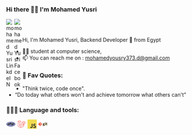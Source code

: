 ### Hi there 👋🏻 I'm Mohamed Yusri


<a href="https://www.linkedin.com/in/mohamedyusri">
  <img align="left" alt="mohamed Yusri LinkdeIN" width="22px" src="https://cdn.jsdelivr.net/npm/simple-icons@v3/icons/linkedin.svg" />
</a>
<a href="https://www.facebook.com/mohamed.yousry.u3">
  <img align="left" alt="mohamed Yusri Facebook" width="22px" src="https://cdn.jsdelivr.net/npm/simple-icons@v3/icons/facebook.svg" />
</a>
<br />
<br />

Hi, I'm Mohamed Yusri, Backend Developer 🚀 from Egypt

- 🐱‍🏍 student at computer science,
- 📫 You can reach me on : mohamedyousry373.d@gmail.com

### 💎 Fav Quotes: 
- "Think twice, code once". 
- “Do today what others won't and achieve tomorrow what others can't”
### 👨🏻‍💻 Language and tools: 
<img height="25" src="https://raw.githubusercontent.com/github/explore/80688e429a7d4ef2fca1e82350fe8e3517d3494d/topics/php/php.png"></img>
<img height="25" src="https://raw.githubusercontent.com/github/explore/80688e429a7d4ef2fca1e82350fe8e3517d3494d/topics/laravel/laravel.png"></img>
<img height="25" src="https://raw.githubusercontent.com/github/explore/80688e429a7d4ef2fca1e82350fe8e3517d3494d/topics/javascript/javascript.png"></img>
<img height="25" src="https://raw.githubusercontent.com/github/explore/80688e429a7d4ef2fca1e82350fe8e3517d3494d/topics/git/git.png"></img>
